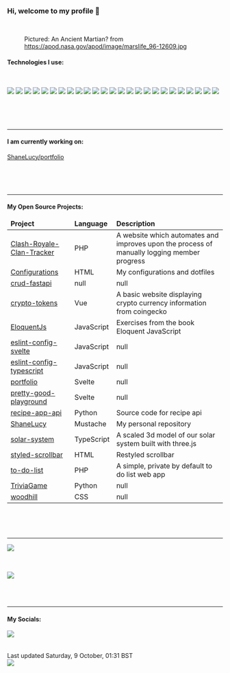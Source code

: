 <h3>Hi, welcome to my profile 👋</h3>

<br />
<figure>
  <img
    src="https://apod.nasa.gov/apod/image/marslife_96-12609.jpg"
    alt=""
    style="max-width: 100vw; max-height: 60vh"
  />
  <figcaption>Pictured: An Ancient Martian? from  <a href="https://apod.nasa.gov/apod/image/marslife_96-12609.jpg">https://apod.nasa.gov/apod/image/marslife_96-12609.jpg</a></figcaption>
</figure>

<h4>Technologies I use:</h4>
<br />
<p>
  <img src="https://img.shields.io/badge/node.js%20-%2343853D.svg?&style=for-the-badge&logo=node.js&logoColor=white"/>
    <img src="https://img.shields.io/badge/javascript%20-%23323330.svg?&style=for-the-badge&logo=javascript&logoColor=%23F7DF1E"/>
    <img src="https://img.shields.io/badge/typescript%20-%23007ACC.svg?&style=for-the-badge&logo=typescript&logoColor=white"/>
    <img src="https://img.shields.io/badge/html5%20-%23E34F26.svg?&style=for-the-badge&logo=html5&logoColor=white"/>
    <img src="https://img.shields.io/badge/css3%20-%231572B6.svg?&style=for-the-badge&logo=css3&logoColor=white"/>
    <img src="https://img.shields.io/badge/python%20-%2314354C.svg?&style=for-the-badge&logo=python&logoColor=white"/>
    <img src="https://img.shields.io/badge/php-%23777BB4.svg?&style=for-the-badge&logo=php&logoColor=white"/>
    <img src="https://img.shields.io/badge/markdown-%23000000.svg?&style=for-the-badge&logo=markdown&logoColor=white"/>
    <img src="https://img.shields.io/badge/vuejs%20-%2335495e.svg?&style=for-the-badge&logo=vue.js&logoColor=%234FC08D"/>
    <img src="https://img.shields.io/badge/angular%20-%23DD0031.svg?&style=for-the-badge&logo=angular&logoColor=white"/>
    <img src="https://img.shields.io/badge/tailwindcss%20-%2338B2AC.svg?&style=for-the-badge&logo=tailwind-css&logoColor=white"/>
    <img src="https://img.shields.io/badge/bootstrap%20-%23563D7C.svg?&style=for-the-badge&logo=bootstrap&logoColor=white"/>
    <img src="https://img.shields.io/badge/django%20-%23092E20.svg?&style=for-the-badge&logo=django&logoColor=white"/>
    <img src="https://img.shields.io/badge/laravel%20-%23FF2D20.svg?&style=for-the-badge&logo=laravel&logoColor=white"/>
    <img src="https://img.shields.io/badge/SASS%20-hotpink.svg?&style=for-the-badge&logo=SASS&logoColor=white"/>
    <img src="https://img.shields.io/badge/NuxtJS%20-black.svg?&style=for-the-badge&logo=NuxtJS&logoColor=white"/>
    <img src="https://img.shields.io/badge/webpack%20-%238DD6F9.svg?&style=for-the-badge&logo=webpack&logoColor=black" />
    <img src="https://img.shields.io/badge/git%20-%23F05033.svg?&style=for-the-badge&logo=git&logoColor=white"/>
    <img src="https://img.shields.io/badge/github%20-%23121011.svg?&style=for-the-badge&logo=github&logoColor=white"/>
    <img src="https://img.shields.io/badge/bitbucket%20-%230047B3.svg?&style=for-the-badge&logo=bitbucket&logoColor=white"/>
    <img src="https://img.shields.io/badge/mysql-%2300f.svg?&style=for-the-badge&logo=mysql&logoColor=white"/>
    <img src ="https://img.shields.io/badge/postgres-%23316192.svg?&style=for-the-badge&logo=postgresql&logoColor=white"/>
    <img src="https://img.shields.io/badge/github%20actions%20-%232671E5.svg?&style=for-the-badge&logo=github%20actions&logoColor=white"/>
    <img src="https://img.shields.io/badge/-Raspberry%20Pi-C51A4A?style=for-the-badge&logo=Raspberry-Pi"/>
    <img src="https://img.shields.io/badge/docker%20-%230db7ed.svg?&style=for-the-badge&logo=docker&logoColor=white"/>

<br /><br /><br />
<hr />
<h4>I am currently working on:</h4>
<a href="https://github.com/ShaneLucy/portfolio">ShaneLucy&#x2F;portfolio</a>

<br /><br /><br />

<hr />
<h4>My Open Source Projects:</h4>

<table>
  <thead>
    <tr>
      <td><b>Project</b></td>
      <td><b>Language</b></td>
      <td><b>Description</b></td>
    </tr>
  </thead>
  <tbody>
    <tr>
      <td>
        <a href="https://github.com/ShaneLucy/Clash-Royale-Clan-Tracker">Clash-Royale-Clan-Tracker</a>
      </td>
      <td>PHP</td>
      <td>A website which automates and improves upon the process of manually logging member progress</td>
    </tr>
    <tr>
      <td>
        <a href="https://github.com/ShaneLucy/Configurations">Configurations</a>
      </td>
      <td>HTML</td>
      <td>My configurations and dotfiles</td>
    </tr>
    <tr>
      <td>
        <a href="https://github.com/ShaneLucy/crud-fastapi">crud-fastapi</a>
      </td>
      <td>null</td>
      <td>null</td>
    </tr>
    <tr>
      <td>
        <a href="https://github.com/ShaneLucy/crypto-tokens">crypto-tokens</a>
      </td>
      <td>Vue</td>
      <td>A basic website displaying crypto currency information from coingecko</td>
    </tr>
    <tr>
      <td>
        <a href="https://github.com/ShaneLucy/EloquentJs">EloquentJs</a>
      </td>
      <td>JavaScript</td>
      <td>Exercises from the book Eloquent JavaScript</td>
    </tr>
    <tr>
      <td>
        <a href="https://github.com/ShaneLucy/eslint-config-svelte">eslint-config-svelte</a>
      </td>
      <td>JavaScript</td>
      <td>null</td>
    </tr>
    <tr>
      <td>
        <a href="https://github.com/ShaneLucy/eslint-config-typescript">eslint-config-typescript</a>
      </td>
      <td>JavaScript</td>
      <td>null</td>
    </tr>
    <tr>
      <td>
        <a href="https://github.com/ShaneLucy/portfolio">portfolio</a>
      </td>
      <td>Svelte</td>
      <td>null</td>
    </tr>
    <tr>
      <td>
        <a href="https://github.com/ShaneLucy/pretty-good-playground">pretty-good-playground</a>
      </td>
      <td>Svelte</td>
      <td>null</td>
    </tr>
    <tr>
      <td>
        <a href="https://github.com/ShaneLucy/recipe-app-api">recipe-app-api</a>
      </td>
      <td>Python</td>
      <td>Source code for recipe api</td>
    </tr>
    <tr>
      <td>
        <a href="https://github.com/ShaneLucy/ShaneLucy">ShaneLucy</a>
      </td>
      <td>Mustache</td>
      <td>My personal repository</td>
    </tr>
    <tr>
      <td>
        <a href="https://github.com/ShaneLucy/solar-system">solar-system</a>
      </td>
      <td>TypeScript</td>
      <td>A scaled 3d model of our solar system built with three.js</td>
    </tr>
    <tr>
      <td>
        <a href="https://github.com/ShaneLucy/styled-scrollbar">styled-scrollbar</a>
      </td>
      <td>HTML</td>
      <td>Restyled scrollbar </td>
    </tr>
    <tr>
      <td>
        <a href="https://github.com/ShaneLucy/to-do-list">to-do-list</a>
      </td>
      <td>PHP</td>
      <td>A simple, private by default to do list web app</td>
    </tr>
    <tr>
      <td>
        <a href="https://github.com/ShaneLucy/TriviaGame">TriviaGame</a>
      </td>
      <td>Python</td>
      <td>null</td>
    </tr>
    <tr>
      <td>
        <a href="https://github.com/ShaneLucy/woodhill">woodhill</a>
      </td>
      <td>CSS</td>
      <td>null</td>
    </tr>
  </tbody>
</table>
<br /><br /><br />
<hr />
<img
  src="https://github-readme-stats.vercel.app/api?username=shanelucy&show_icons=true&bg_color=00000000"
/>
<br /><br /><br />

<img 
  src="https://github-readme-stats.vercel.app/api/top-langs/?username=shanelucy&bg_color=00000000"
/>
<br /><br /><br /><br />
<hr />
<h4>My Socials:</h4>
<a href="https://uk.linkedin.com/in/shane-lucy-4735b616a">
  <img
    src="https://img.shields.io/badge/linkedin%20-%230077B5.svg?&style=for-the-badge&logo=linkedin&logoColor=white"
  />
</a>
<br /><br /><br />
Last updated Saturday, 9 October, 01:31 BST
<br />
<img
  src="https://github.com/ShaneLucy/ShaneLucy/workflows/README%20build/badge.svg"
/>
